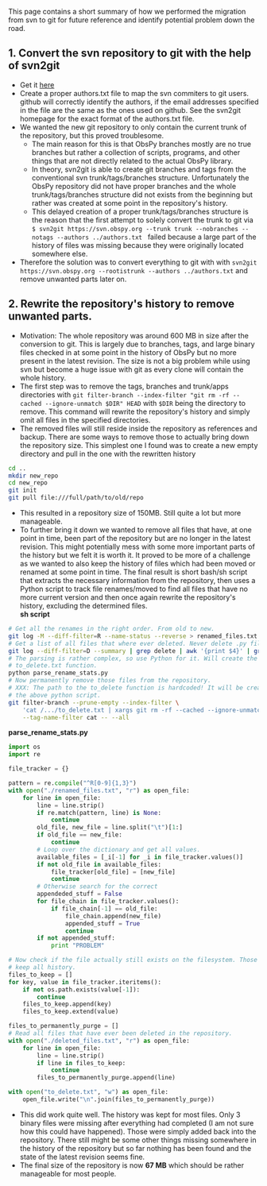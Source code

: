 This page contains a short summary of how we performed the migration from svn to git for future reference and identify potential problem down the road.

## 1. Convert the svn repository to git with the help of svn2git
* Get it [here](https://github.com/nirvdrum/svn2git)
* Create a proper authors.txt file to map the svn commiters to git users. github will correctly identify the authors, if the email addresses specified in the file are the same as the ones used on github. See the svn2git homepage for the exact format of the authors.txt file.
* We wanted the new git repository to only contain the current trunk of the repository, but this proved troublesome.
    * The main reason for this is that ObsPy branches mostly are no true branches but rather a collection of scripts, programs, and other things that are not directly related to the actual ObsPy library.
    * In theory, svn2git is able to create git branches and tags from the conventional svn trunk/tags/branches structure. Unfortunately the ObsPy repository did not have proper branches and the whole trunk/tags/branches structure did not exists from the beginning but rather was created at some point in the repository's history.
    * This delayed creation of a proper trunk/tags/branches structure is the reason that the first attempt to solely convert the trunk to git via
  `$ svn2git https://svn.obspy.org --trunk trunk --nobranches --notags --authors ../authors.txt
`
failed because a large part of the history of files was missing because they were originally located somewhere else.
* Therefore the solution was to convert everything to git with with `svn2git https://svn.obspy.org --rootistrunk --authors ../authors.txt` and remove unwanted parts later on.

## 2. Rewrite the repository's history to remove unwanted parts.
* Motivation: The whole repository was around 600 MB in size after the conversion to git. This is largely due to branches, tags, and large binary files checked in at some point in the history of ObsPy but no more present in the latest revision. The size is not a big problem while using svn but become a huge issue with git as every clone will contain the whole history.
* The first step was to remove the tags, branches and trunk/apps directories with `git filter-branch --index-filter "git rm -rf --cached --ignore-unmatch $DIR" HEAD` with `$DIR` being the directory to remove. This command will rewrite the repository's history and simply omit all files in the specified directories.
* The removed files will still reside inside the repository as references and backup. There are some ways to remove those to actually bring down the repository size. This simplest one I found was to create a new empty directory and pull in the one with the rewritten history
```bash
cd ..  
mkdir new_repo
cd new_repo
git init
git pull file:///full/path/to/old/repo
```
* This resulted in a repository size of 150MB. Still quite a lot but more manageable.
* To further bring it down we wanted to remove all files that have, at one point in time, been part of the repository but are no longer in the latest revision. This might potentially mess with some more important parts of the history but we felt it is worth it. It proved to be more of a challenge as we wanted to also keep the history of files which had been moved or renamed at some point in time. The final result is short bash/sh script that extracts the necessary information from the repository, then uses a Python script to track file renames/moved to find all files that have no more current version and then once again rewrite the repository's history, excluding the determined files.  
**sh script**
```sh
# Get all the renames in the right order. From old to new.
git log -M --diff-filter=R --name-status --reverse > renamed_files.txt
# Get a list of all files that where ever deleted. Never delete .py files...
git log --diff-filter=D --summary | grep delete | awk '{print $4}' | grep -v .py$ > deleted_files.txt
# The parsing is rather complex, so use Python for it. Will create the
# to_delete.txt function.
python parse_rename_stats.py
# Now permanently remove those files from the repository.
# XXX: The path to the to_delete function is hardcoded! It will be created by
# the above python script.
git filter-branch --prune-empty --index-filter \
    'cat /.../to_delete.txt | xargs git rm -rf --cached --ignore-unmatch' \
    --tag-name-filter cat -- --all

```
**parse_rename_stats.py**
```python
import os
import re

file_tracker = {}

pattern = re.compile("^R[0-9]{1,3}")
with open("./renamed_files.txt", "r") as open_file:
    for line in open_file:
        line = line.strip()
        if re.match(pattern, line) is None:
            continue
        old_file, new_file = line.split("\t")[1:]
        if old_file == new_file:
            continue
        # Loop over the dictionary and get all values.
        available_files = [_i[-1] for _i in file_tracker.values()]
        if not old_file in available_files:
            file_tracker[old_file] = [new_file]
            continue
        # Otherwise search for the correct
        appendeded_stuff = False
        for file_chain in file_tracker.values():
            if file_chain[-1] == old_file:
                file_chain.append(new_file)
                appended_stuff = True
                continue
        if not appended_stuff:
            print "PROBLEM"

# Now check if the file actually still exists on the filesystem. Those will
# keep all history.
files_to_keep = []
for key, value in file_tracker.iteritems():
    if not os.path.exists(value[-1]):
        continue
    files_to_keep.append(key)
    files_to_keep.extend(value)

files_to_permanently_purge = []
# Read all files that have ever been deleted in the repository.
with open("./deleted_files.txt", "r") as open_file:
    for line in open_file:
        line = line.strip()
        if line in files_to_keep:
            continue
        files_to_permanently_purge.append(line)

with open("to_delete.txt", "w") as open_file:
    open_file.write("\n".join(files_to_permanently_purge))
```
* This did work quite well. The history was kept for most files. Only 3 binary files were missing after everything had completed (I am not sure how this could have happened). Those were simply added back into the repository. There still might be some other things missing somewhere in the history of the repository but so far nothing has been found and the state of the latest revision seems fine.
* The final size of the repository is now **67 MB** which should be rather manageable for most people.